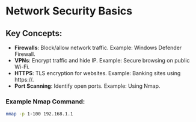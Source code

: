 # Network Security Basics

## Key Concepts:
- **Firewalls**: Block/allow network traffic. Example: Windows Defender Firewall.
- **VPNs**: Encrypt traffic and hide IP. Example: Secure browsing on public Wi-Fi.
- **HTTPS**: TLS encryption for websites. Example: Banking sites using https://.
- **Port Scanning**: Identify open ports. Example: Using Nmap.

### Example Nmap Command:
```bash
nmap -p 1-100 192.168.1.1
```
